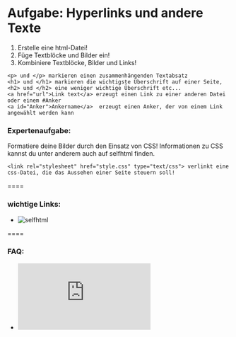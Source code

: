 Aufgabe: Hyperlinks und andere Texte
====

1. Erstelle eine html-Datei!
2. Füge Textblöcke und Bilder ein!
3. Kombiniere Textblöcke, Bilder und Links!


```
<p> und </p> markieren einen zusammenhängenden Textabsatz
<h1> und </h1> markieren die wichtigste Überschrift auf einer Seite, <h2> und </h2> eine weniger wichtige Überschrift etc...
<a href="url">Link text</a> erzeugt einen Link zu einer anderen Datei oder einem #Anker
<a id="Anker">Ankername</a>  erzeugt einen Anker, der von einem Link angewählt werden kann
```

### Expertenaufgabe:
Formatiere deine Bilder durch den Einsatz von CSS! Informationen zu CSS kannst du unter anderem auch auf selfhtml finden.


```
<link rel="stylesheet" href="style.css" type="text/css"> verlinkt eine css-Datei, die das Aussehen einer Seite steuern soll!
```


====

### wichtige Links:
* ![selfhtml](https://bit.ly/1gjBmCs)


====

### FAQ:
* ![Link zum FAQ](https://github.com/cartz/schule/blob/master/faq.md)